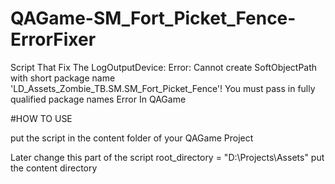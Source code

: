 # QAGame-SM_Fort_Picket_Fence-ErrorFixer
Script That Fix The LogOutputDevice: Error: Cannot create SoftObjectPath with short package name 'LD_Assets_Zombie_TB.SM.SM_Fort_Picket_Fence'! You must pass in fully qualified package names Error In QAGame


#HOW TO USE

put the script in the content folder of your QAGame Project

Later change this part of the script root_directory = "D:\\Projects\\Assets"
put the content directory
